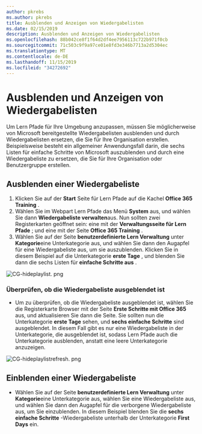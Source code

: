 ```yaml
---
author: pkrebs
ms.author: pkrebs
title: Ausblenden und Anzeigen von Wiedergabelisten
ms.date: 02/15/2019
description: Ausblenden und Anzeigen von Wiedergabelisten
ms.openlocfilehash: 88b042ce8f1f64d2df4ee7956113c722b971f0cb
ms.sourcegitcommit: 71c503c9f9a97ce01e8fd3e346b7713a2d5304ec
ms.translationtype: MT
ms.contentlocale: de-DE
ms.lasthandoff: 11/15/2019
ms.locfileid: "34272692"
---
```

# <a name="hide-and-show-playlists"></a>Ausblenden und Anzeigen von Wiedergabelisten

Um Lern Pfade für Ihre Umgebung anzupassen, müssen Sie möglicherweise von Microsoft bereitgestellte Wiedergabelisten ausblenden und durch Wiedergabelisten ersetzen, die Sie für Ihre Organisation erstellen. Beispielsweise besteht ein allgemeiner Anwendungsfall darin, die sechs Listen für einfache Schritte von Microsoft auszublenden und durch eine Wiedergabeliste zu ersetzen, die Sie für Ihre Organisation oder Benutzergruppe erstellen. 

## <a name="hide-a-playlist"></a>Ausblenden einer Wiedergabeliste

1. Klicken Sie auf der **Start** Seite für Lern Pfade auf die Kachel **Office 365 Training** .
2. Wählen Sie im Webpart Lern Pfade das Menü **System** aus, und wählen Sie dann **Wiedergabeliste verwalten**aus. Nun sollten zwei Registerkarten geöffnet sein: eine mit der **Verwaltungsseite für Lern Pfade** ; und eine mit der Seite **Office 365 Training** . 
3. Wählen Sie auf der Seite **benutzerdefinierte Lern Verwaltung** unter **Kategorie**eine Unterkategorie aus, und wählen Sie dann den Augapfel für eine Wiedergabeliste aus, um sie auszublenden. Klicken Sie in diesem Beispiel auf die Unterkategorie **erste Tage** , und blenden Sie dann die sechs Listen für **einfache Schritte aus** .  

![CG-hideplaylist. png](media/cg-hideplaylist.png)

### <a name="verify-the-playlist-is-hidden"></a>Überprüfen, ob die Wiedergabeliste ausgeblendet ist
- Um zu überprüfen, ob die Wiedergabeliste ausgeblendet ist, wählen Sie die Registerkarte Browser mit der Seite **Erste Schritte mit Office 365** aus, und aktualisieren Sie dann die Seite. Sie sollten nun die Unterkategorie **erste Tage** sehen, und **sechs einfache Schritte** sind ausgeblendet. In diesem Fall gibt es nur eine Wiedergabeliste in der Unterkategorie, die ausgeblendet ist, sodass Lern Pfade auch die Unterkategorie ausblenden, anstatt eine leere Unterkategorie anzuzeigen. 

![CG-hideplaylistrefresh. png](media/cg-hideplaylistrefresh.png)

## <a name="unhide-a-playlist"></a>Einblenden einer Wiedergabeliste

- Wählen Sie auf der Seite **benutzerdefinierte Lern Verwaltung** unter **Kategorie**eine Unterkategorie aus, wählen Sie eine Wiedergabeliste aus, und wählen Sie dann den Augapfel für die verborgene Wiedergabeliste aus, um Sie einzublenden. In diesem Beispiel blenden Sie die **sechs einfache Schritte** -Wiedergabeliste unterhalb der Unterkategorie **First Days** ein.  

